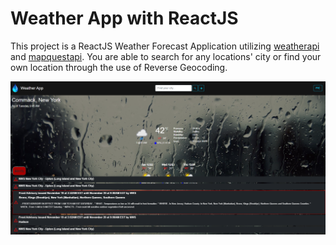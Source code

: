 # Weather App with ReactJS

This project is a ReactJS Weather Forecast Application utilizing [weatherapi](https://www.weatherapi.com/) and [mapquestapi](https://developer.mapquest.com/). You are able to search for any locations' city or find your own location through the use of Reverse Geocoding.

<img src="https://github.com/Jimenez0106/weather-app/blob/master/src/images/README/Screenshot_1.png?raw=true" alt="Screenshot 1">
